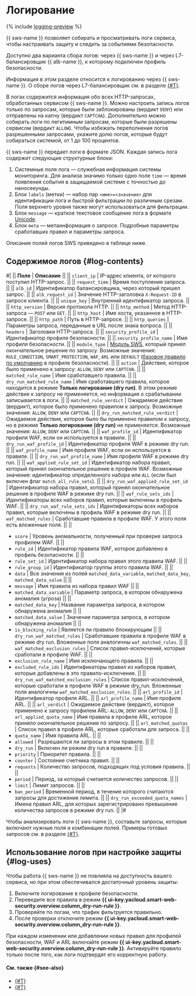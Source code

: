 # Логирование

{% include [logging-preview](../../_includes/smartwebsecurity/logging-preview.md) %}

{{ sws-name }} позволяет собирать и просматривать логи сервиса, чтобы настраивать защиту и следить за событиями безопасности.

Доступно два варианта сбора логов: через {{ sws-name }} и через L7-балансировщик {{ alb-name }}, к которому подключен профиль безопасности.

Информация в этом разделе относится к логированию через {{ sws-name }}. О сборе логов через L7-балансировщик см. в разделе [{#T}](../operations/configure-logging-alb.md).

В логах содержится информация обо всех HTTP-запросах, обработанных сервисом {{ sws-name }}. Можно настроить запись логов только по запросам, которые были заблокированы (вердикт `DENY`) или отправлены на капчу (вердикт `CAPTCHA`). Дополнительно можно собирать логи по легитимным запросам, которые были разрешены сервисом (вердикт `ALLOW`). Чтобы избежать переполнения логов разрешенными запросами, укажите долю логов, которые будут собираться системой, от 1 до 100 процентов.

{{ sws-name }} передает логи в формате JSON. Каждая запись лога содержит следующие структурные блоки: 

1. Системные поля лога — служебная информация системы мониторинга. Для анализа значимо только одно поле `time` — время появления события в защищаемой системе с точностью до наносекунды.
1. Блок `labels` (метки) — набор пар `<имя>=<значение>` для идентификации лога и быстрой фильтрации по различным срезам. Поля верхнего уровня также могут использоваться для фильтрации.
1. Блок `message` — краткое текстовое сообщение лога в формате [Unicode](https://wikipedia.org/wiki/Unicode).
4. Блок `meta` — метаинформация о запросе. Подробные параметры сработавших правил и параметры запроса.
   
Описание полей логов SWS приведено в таблице ниже. 

## Содержимое логов {#log-contents}

#|
|| **Поле** | **Описание** ||
|| `client_ip` | IP-адрес клиента, от которого поступил HTTP-запрос. ||
|| `request_time` | Время поступления запроса. ||
|| `alb_id` | Идентификатор балансировщика, через который пришел запрос. ||
|| `alb_request_id` | Значение HTTP-заголовка `X-Request-ID` в запросе клиента. ||
|| `unique_key` | Внутренний идентификатор запроса. ||
|| `http_version` | Версия протокола HTTP. ||
|| `http_method` | Метод HTTP-запроса — `POST` или `GET`. ||
|| `http_host` | Имя хоста, указанное в HTTP-запросе. ||
|| `http_path` | Путь в HTTP-запросе. ||
|| `http_queries` | Параметры запроса, переданные в URL после знака вопроса. ||
|| `headers` | Заголовки HTTP-запроса. ||
|| `security_profile_id` | Идентификатор профиля безопасности. ||
|| `security_profile_name` | Имя профиля безопасности. ||
|| `module_type` | [Модуль SWS](index.md), который принял окончательное решение по запросу. Возможные значения: `RULE_CONDITION`, `SMART_PROTECTION`, `WAF`, `ARL` или `DEFAULT` ([базовое правило по умолчанию](rules.md#base-rules) в профиле безопасности). ||
|| `action` | Действие, которое было применено к запросу: `ALLOW`, `DENY` или `CAPTCHA`. ||
|| `matched_rule_name` | Имя сработавшего правила. ||
|| `dry_run_matched_rule_name` | Имя сработавшего правила, которое находится в режиме **Только логирование (dry run)**. В этом режиме действие к запросу не применяется, но информация о срабатывании записывается в логи. ||
|| `matched_rule_verdict` | Ожидаемое действие (вердикт), которое было применено правилом к запросу. Возможные значения: `ALLOW`, `DENY` или `CAPTCHA`. ||
|| `dry_run_matched_rule_verdict` | Ожидаемое действие, которое было бы применено правилом к запросу, но в режиме **Только логирование (dry run)** не применяется. Возможные значения: `ALLOW`, `DENY` или `CAPTCHA`. ||
|| `waf_profile_id` | Идентификатор профиля WAF, если он используется в правиле. ||
|| `dry_run_waf_profile_id` | Идентификатор профиля WAF в режиме dry run. ||
|| `waf_profile_name` | Имя профиля WAF, если он используется в правиле. ||
|| `dry_run_waf_profile_name` | Имя профиля WAF в режиме dry run. ||
|| `waf_applied_rule_set_id` | Идентификатор набора правил, который принял окончательное решение в профиле WAF. Возможные значения: идентификатор определенного набора или `ALL` (если был включен флаг `match_all_rule_sets`). ||
|| `dry_run_waf_applied_rule_set_id` | Идентификатор набора правил, который принял окончательное решение в профиле WAF в режиме dry run. ||
|| `waf_rule_sets_ids` | Идентификаторы всех наборов правил, которые включены в профиль WAF. ||
|| `dry_run_waf_rule_sets_ids` | Идентификаторы всех наборов правил, которые включены в профиль WAF в режиме dry run. ||
|| `waf_matched_rules` | Сработавшие правила в профиле WAF. У этого поля есть вложенные поля. ||
||
* `score` | Уровень аномальности, полученный при проверке запроса профилем WAF. ||
|| 
* `rule_id` | Идентификатор правила WAF, которое добавлено в профиль безопасности. ||
|| 
* `rule_set_id` | Идентификатор набора правил этого правила WAF. ||
|| 
* `rule_group_id` | Идентификатор группы этого правила WAF. ||
|| 
* `data` | Все значения из полей `matched_data_variable`, `matched_data_key`, `matched_data_value` ||
|| 
* `message` | Имя правила из набора правил WAF ||
|| 
* `matched_data_variable` | Параметр запроса, в котором обнаружена аномалия (угроза) ||
|| 
* `matched_data_key` | Название параметра запроса, в котором обнаружена аномалия ||
|| 
* `matched_data_value` | Значение параметра запроса, в котором обнаружена аномалия ||
|| 
* `is_blocking_rule` | Является ли правило блокирующим ||
|| `dry_run_waf_matched_rules` | Сработавшие правила в профиле WAF в режиме dry run. Вложенные поля аналогичны `waf_matched_rules`. ||
|| `waf_matched_exclusion_rules` | Список правил-исключений, которые сработали в профиле WAF. ||
|| 
* `exclusion_rule_name` | Имя исключающего правила. ||
|| 
* `excluded_rule_ids` | Идентификаторы правил из наборов правил, которые добавлены в это правило-исключение. ||
|| `dry_run_waf_matched_exclusion_rules` | Список правил-исключений, которые сработали в профиле WAF в режиме dry_run. Вложенные поля аналогичны `waf_matched_exclusion_rules`. ||
|| `arl_profile_id` | Идентификатор профиля ARL. ||
|| `arl_profile_name` | Имя профиля ARL. ||
|| `arl_verdict` | Ожидаемое действие (вердикт), которое применено к запросу профилем ARL: `ALLOW`, `DENY` или `CAPTCHA`. ||
|| `arl_applied_quota_name` | Имя правила в профиле ARL, которое приняло окончательное решение по запросу. ||
|| `arl_matched_quotas` | Список правил в профиле ARL, которые сработали для запроса. ||
|| 
* `quota_name` | Имя правила ARL. ||
|| 
* `allowed` | Разрешаются ли запросы в этом правиле. ||
|| 
* `dry_run` | Включен ли режим dry run в правиле. ||
|| 
* `priority` | Приоритет правила. ||
|| 
* `counter` | Состояние счетчика правил. ||
|| 
* `requests` | Количество запросов, подходящих под условия правила. ||
|| 
* `period` | Период, за который считается количество запросов. ||
|| 
* `limit` | Лимит запросов. ||
|| 
* `ban_period` | Временной период, в течение которого считаются запросы для достижения лимита. ||
|| `dry_run_exceeded_quota_names` | Имена правил ARL, для которых зарегистрировано превышение количества запросов в режиме dry run. ||
|#

Чтобы анализировать логи {{ sws-name }}, составьте запросы, которые включают нужные поля и комбинации полей. Примеры готовых запросов см. в разделе [{#T}](../operations/configure-logging.md#filtration).

## Использование логов при настройке защиты {#log-uses}

Чтобы работа {{ sws-name }} не повлияла на доступность вашего сервиса, но при этом обеспечивался достаточный уровень защиты:

1. Включите логирование в профиле безопасности.
1. Переведите все правила в режим **{{ ui-key.yacloud.smart-web-security.overview.column_dry-run-rule }}**.
1. Проверяйте по логам, что трафик фильтруется правильно.
1. После проверки отключите режим **{{ ui-key.yacloud.smart-web-security.overview.column_dry-run-rule }}**.

При каждом изменении или добавлении новых правил для профилей безопасности, WAF и ARL включайте режим **{{ ui-key.yacloud.smart-web-security.overview.column_dry-run-rule }}**. Активируйте правило только после того, как логи подтвердят его корректную работу.

#### См. также {#see-also}

* [{#T}](../operations/configure-logging.md)
* [{#T}](../tutorials/sws-basic-protection.md)